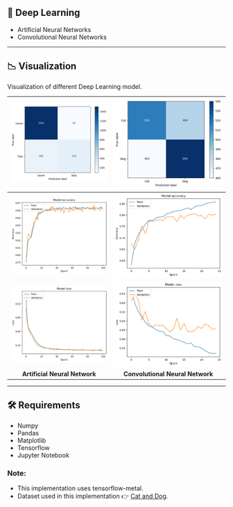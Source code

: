 ## 📎 Deep Learning

- Artificial Neural Networks
- Convolutional Neural Networks

---

## 📉 Visualization

Visualization of different Deep Learning model.

| ![Image 1](./images/annop.png) | ![Image 2](./images/cnn.png) |
|:--------------------------------:|:--------------------------------:|
| ![Image 1](./images/trainacc_ann.png) | ![Image 2](./images/trainacc_cnn.png) |
| ![Image 1](./images/trainloss_ann.png) | ![Image 2](./images/trainloss_cnn.png) |
| **Artificial Neural Network**          | **Convolutional Neural Network**          |

---

## 🛠️ Requirements

- Numpy
- Pandas 
- Matplotlib
- Tensorflow
- Jupyter Notebook

### Note: 
- This implementation uses tensorflow-metal.
- Dataset used in this implementation 👉 [Cat and Dog](https://www.kaggle.com/datasets/tongpython/cat-and-dog).
